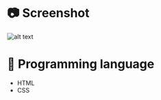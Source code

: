 # 📷 Screenshot

![alt text](https://std48196.000webhostapp.com/screenshort/comingsoon.jpg)

# 🧾 Programming language

- HTML
- CSS
